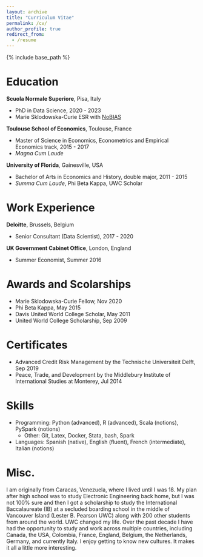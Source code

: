```yaml
---
layout: archive
title: "Curriculum Vitae"
permalink: /cv/
author_profile: true
redirect_from:
  - /resume
---
```


{% include base_path %}

Education
======
**Scuola Normale Superiore**, Pisa, Italy
  * PhD in Data Science, 2020 - 2023
  * Marie Sklodowska-Curie ESR with [NoBIAS](https://nobias-project.eu/)

**Toulouse School of Economics**, Toulouse, France
  * Master of Science in Economics, Econometrics and Empirical Economics track, 2015 - 2017
  * *Magna Cum Laude*

**University of Florida**, Gainesville, USA
  * Bachelor of Arts in Economics and History, double major, 2011 - 2015
  * *Summa Cum Laude*, Phi Beta Kappa, UWC Scholar

Work Experience
======
**Deloitte**, Brussels, Belgium
  * Senior Consultant (Data Scientist), 2017 - 2020

**UK Government Cabinet Office**, London, England
  * Summer Economist, Summer 2016

Awards and Scolarships
======
* Marie Sklodowska-Curie Fellow, Nov 2020
* Phi Beta Kappa, May 2015
* Davis United World College Scholar, May 2011
* United World College Scholarship, Sep 2009

Certificates
======
* Advanced Credit Risk Management by the Technische Universiteit Delft, Sep 2019
* Peace, Trade, and Development by the Middlebury Institute of International Studies at Monterey, Jul 2014

Skills
======
* Programming: Python (advanced), R (advanced), Scala (notions), PySpark (notions)
  * Other: Git, Latex, Docker, Stata, bash, Spark
* Languages: Spanish (native), English (fluent), French (intermediate), Italian (notions) 

Misc.
======
I am originally from Caracas, Venezuela, where I lived until I was 18. My plan after high school was to study Electronic Engineering back home, but I was not 100% sure and then I got a scholarship to study the International Baccalaureate (IB) at a secluded boarding school in the middle of Vancouver Island (Lester B. Pearson UWC) along with 200 other students from around the world. UWC changed my life. Over the past decade I have had the opportunity to study and work across multiple countries, including Canada, the USA, Colombia, France, England, Belgium, the Netherlands, Germany, and currently Italy. I enjoy getting to know new cultures. It makes it all a little more interesting.

<!-- Work experience
======
* Summer 2015: Research Assistant
  * Github University
  * Duties included: Tagging issues
  * Supervisor: Professor Git

* Fall 2015: Research Assistant
  * Github University
  * Duties included: Merging pull requests
  * Supervisor: Professor Hub -->
  
<!-- Skills
======
* Skill 1
* Skill 2
  * Sub-skill 2.1
  * Sub-skill 2.2
  * Sub-skill 2.3
* Skill 3

Publications
======
  <ul>{% for post in site.publications %}
    {% include archive-single-cv.html %}
  {% endfor %}</ul>
  
Talks
======
  <ul>{% for post in site.talks %}
    {% include archive-single-talk-cv.html %}
  {% endfor %}</ul>
  
Teaching
======
  <ul>{% for post in site.teaching %}
    {% include archive-single-cv.html %}
  {% endfor %}</ul>
  
Service and leadership
======
* Currently signed in to 43 different slack teams -->
